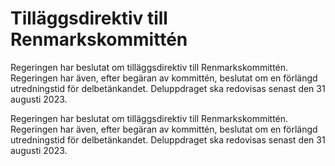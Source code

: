 # Tilläggsdirektiv till Renmarkskommittén

Regeringen har beslutat om tilläggsdirektiv till Renmarkskommittén. Regeringen har även, efter begäran av kommittén, beslutat om en förlängd utredningstid för delbetänkandet. Deluppdraget ska redovisas senast den 31 augusti 2023.

Regeringen har beslutat om tilläggsdirektiv till Renmarkskommittén. Regeringen har även, efter begäran av kommittén, beslutat om en förlängd utredningstid för delbetänkandet. Deluppdraget ska redovisas senast den 31 augusti 2023.
